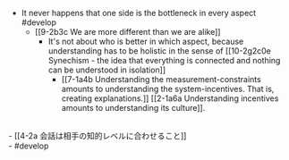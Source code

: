 
- It never happens that one side is the bottleneck in every aspect #develop
  - [[9-2b3c We are more different than we are alike]]
    - It's not about who is better in which aspect, because understanding has to be holistic in the sense of [[10-2g2c0e Synechism - the idea that everything is connected and nothing can be understood in isolation]]
      - [[7-1a4b Understanding the measurement-constraints amounts to understanding the system-incentives. That is, creating explanations.]] [[2-1a6a Understanding incentives amounts to understanding its culture]].
<br>
- [[4-2a 会話は相手の知的レベルに合わせること]]
<br>
- #develop
